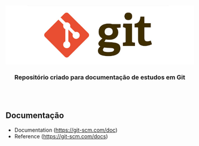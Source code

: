 <div align="center">
 
  ![GIT Header Readme](images/header.jpg)

  ### **Repositório criado para documentação de estudos em Git**
</div>
<br><br>

## Documentação

+ Documentation (https://git-scm.com/doc)
+ Reference (https://git-scm.com/docs)



